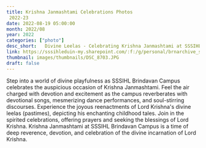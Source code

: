 ```yaml
---
title: Krishna Janmashtami Celebrations Photos
 2022-23
date: 2022-08-19 05:00:00
month: 2022/08
year: 2022
categories: ["photo"]
desc_short:   Divine Leelas - Celebrating Krishna Janmashtami at SSSIHL Brindavan Campus.
link: https://sssihleduin-my.sharepoint.com/:f:/g/personal/brnarchive_sssihl_edu_in/Ev2PjIj1AptKjZpt67lh1hYBOe0oxYYmhTZVrdwtxG-RlQ?e=hrP55o
thumbnail: images/thumbnails/DSC_8703.JPG
draft: false
---
```


  Step into a world of divine playfulness as SSSIHL Brindavan Campus celebrates the auspicious occasion of Krishna Janmashtami. Feel the air charged with devotion and excitement as the campus reverberates with devotional songs, mesmerizing dance performances, and soul-stirring discourses. Experience the joyous reenactments of Lord Krishna's divine leelas (pastimes), depicting his enchanting childhood tales. Join in the spirited celebrations, offering prayers and seeking the blessings of Lord Krishna. Krishna Janmashtami at SSSIHL Brindavan Campus is a time of deep reverence, devotion, and celebration of the divine incarnation of Lord Krishna.
